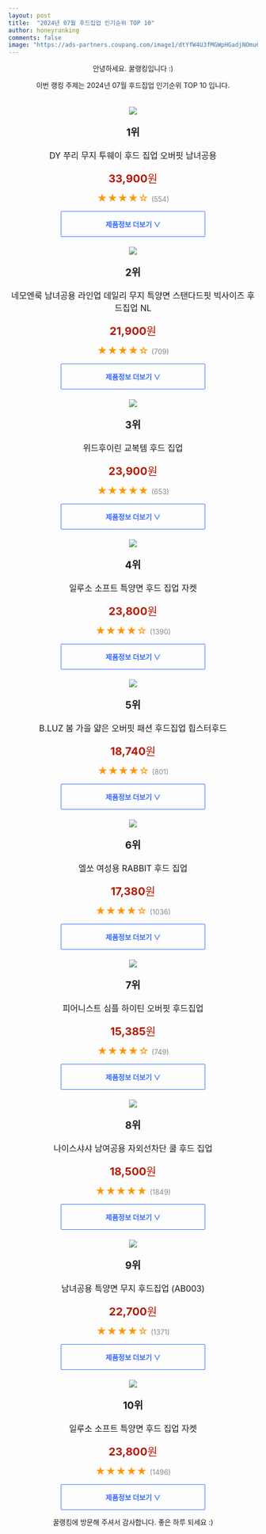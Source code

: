 ```yaml
---
layout: post
title:  "2024년 07월 후드집업 인기순위 TOP 10"
author: honeyranking
comments: false
image: "https://ads-partners.coupang.com/image1/dtYfW4U3fMGWpHGadjNOmu65I2DPoLCrQR9HypTpB3JZNprptGFzVc6IHjRrb-Shi7thpEzbc6EZlqY64npFMsmSYGcJpswz0b9Nw0VSVyit-c0FVG4dm5kpk1I_yq7nxnN2yH5hjM77f9D3ajdIGegExrpzzBHsRep6_9-JBSE1xHJ3ck7YwbyOLOTf0x2ysgpbK6TClfxmd4cgeeIfQfMcQW8d20yvD6akoDF1vno3Pzn76qBQG_OB4BNVjH1vKlY9k8Zn9IIkmDPv6L9lhVaPHH3Ugd4sTuKDMSAX7x-wkT3ja4NKz9FlgupepRE="
---
```

<p style="text-align: center;">안녕하세요. 꿀랭킹입니다 :)</p>
<p style="text-align: center;">이번 랭킹 주제는 2024년 07월 후드집업 인기순위 TOP 10 입니다.</p><center><img src="https://ads-partners.coupang.com/image1/dtYfW4U3fMGWpHGadjNOmu65I2DPoLCrQR9HypTpB3JZNprptGFzVc6IHjRrb-Shi7thpEzbc6EZlqY64npFMsmSYGcJpswz0b9Nw0VSVyit-c0FVG4dm5kpk1I_yq7nxnN2yH5hjM77f9D3ajdIGegExrpzzBHsRep6_9-JBSE1xHJ3ck7YwbyOLOTf0x2ysgpbK6TClfxmd4cgeeIfQfMcQW8d20yvD6akoDF1vno3Pzn76qBQG_OB4BNVjH1vKlY9k8Zn9IIkmDPv6L9lhVaPHH3Ugd4sTuKDMSAX7x-wkT3ja4NKz9FlgupepRE=" style="margin-top:20px" /></center><p style="text-align: center; font-size: 20px"><b>1위</b></p><p style="text-align: center; font-size: 17px">DY 쭈리 무지 투웨이 후드 집업 오버핏 남녀공용</p><p style="text-align: center;"><span style="color: #b61800; font-size: 22px;"><b>33,900</b>원</span></p><p style="text-align: center;"><span style="color: #ff9600; font-size: 20px;">★★★★☆ </span><span style="color: #878787;">(554)</span></p><center><a href="https://link.coupang.com/re/AFFSDP?lptag=AF3899140&subid=honeyrank&pageKey=6371166786&itemId=13605741140&vendorItemId=82952575842&traceid=V0-153-bb318bd13ab74e3f&clickBeacon=dc5809d0-4c95-11ef-a28a-2705fa1ca89c%7E3&requestid=20240728130000213260286554&token=31850C%7CMIXED"><div style="font-size: 14px; display: inline-block; padding: 15px 90px; color: #346aff; border-radius: 2px; border: 1px solid #346aff; cursor: pointer;"><b>제품정보 더보기 &or;</b></div></a></center><center><img src="https://ads-partners.coupang.com/image1/ciIJn9Ox_GisZ0RMcmonyC_rpc8Da6G8FsVEhLxfyMQ_51rQ3oeImwMEqat8Iu4lQq5Sfo9JriWNbUEXj3h8_IbmnbJ93si-d9j9tMx5Fe3cQ7Q_GQczIzRX6oTGjSOgocZICLNgGm25_tC44_q5Nc5_dsy5qV4qr3ch2ploflN8f0cjyTfvfa53EhXeRB727uLaBUsKqbqd78mireExJe7wz4p9SNps-iuuhQ4_NVDPTtoFK2hBZWA9Z-Gfvd_6VhDaMHMUVBHs93uAder3Tu2VvC4B-kTuKqw0EBlJ7CPG9AMUmuj0lj0=" style="margin-top:20px" /></center><p style="text-align: center; font-size: 20px"><b>2위</b></p><p style="text-align: center; font-size: 17px">네모엔룩 남녀공용 라인업 데일리 무지 특양면 스탠다드핏 빅사이즈 후드집업 NL</p><p style="text-align: center;"><span style="color: #b61800; font-size: 22px;"><b>21,900</b>원</span></p><p style="text-align: center;"><span style="color: #ff9600; font-size: 20px;">★★★★☆ </span><span style="color: #878787;">(709)</span></p><center><a href="https://link.coupang.com/re/AFFSDP?lptag=AF3899140&subid=honeyrank&pageKey=7899606645&itemId=21646209072&vendorItemId=88696983516&traceid=V0-153-e63db133a5fe0ddb&requestid=20240728130000213260286554&token=31850C%7CMIXED"><div style="font-size: 14px; display: inline-block; padding: 15px 90px; color: #346aff; border-radius: 2px; border: 1px solid #346aff; cursor: pointer;"><b>제품정보 더보기 &or;</b></div></a></center><center><img src="https://ads-partners.coupang.com/image1/lVgAUCkoPbRyR-qxlYWMdGP1Mk0pnwAZA8BqPbCuvL-KfO-UODXde2DQ9AmMEKb5esyE2XbPkQr5cTIwWcPDwYKwgb9MvkyNroI0OTdhtayX78IsT3iEoTbkG4DnQp5Uf6NFe_fJSh8K5L3ZSZZwGfUVdDyBFhbPRplbQ3uwnubYI7OLRkhuVG8JTjCRV2cf7Q3mlhuJ40LmmmwH4tyRcWXCQeT19FzC9adJh9H_3UnYbJfkiyPV50YqHFPKyIOuHJ0EEUEznPBWAe478t81eFI7MQ==" style="margin-top:20px" /></center><p style="text-align: center; font-size: 20px"><b>3위</b></p><p style="text-align: center; font-size: 17px">위드후이린 교복템 후드 집업</p><p style="text-align: center;"><span style="color: #b61800; font-size: 22px;"><b>23,900</b>원</span></p><p style="text-align: center;"><span style="color: #ff9600; font-size: 20px;">★★★★★ </span><span style="color: #878787;">(653)</span></p><center><a href="https://link.coupang.com/re/AFFSDP?lptag=AF3899140&subid=honeyrank&pageKey=7837844222&itemId=21328827606&vendorItemId=88387449334&traceid=V0-153-0d22f0b333cd69b8&requestid=20240728130000213260286554&token=31850C%7CMIXED"><div style="font-size: 14px; display: inline-block; padding: 15px 90px; color: #346aff; border-radius: 2px; border: 1px solid #346aff; cursor: pointer;"><b>제품정보 더보기 &or;</b></div></a></center><center><img src="https://ads-partners.coupang.com/image1/uGjgtmMmJPwvumdQuG7i85szsftTx1Gjh-7SkvFdQbkKNS-A2wYWqPbeHWznAdJ-4kI2D6qavZL6OHMNm5Y1ZUxwEthjuKBsDbAyrJVuFmB0VzwvyUayLxU8N4Jqp0Es3EyNCzNqfKfuBwbwk4LTyHp_sFLjMjMBa1L_4fSvVP6jeF_1R6mxpiGZ4eiya7aTkBmW14apKfMNtKqV2q1cLutdDxjEHlWylpmxQQxk0zyRKTixDPzDbc-XbvTReLVSCsxvmsNYP_PRCrDUCNKVReIjH8vNN2s3-Uskm_4HNIJrjUtW_5HAz5carLGiTw==" style="margin-top:20px" /></center><p style="text-align: center; font-size: 20px"><b>4위</b></p><p style="text-align: center; font-size: 17px">일루소 소프트 특양면 후드 집업 자켓</p><p style="text-align: center;"><span style="color: #b61800; font-size: 22px;"><b>23,800</b>원</span></p><p style="text-align: center;"><span style="color: #ff9600; font-size: 20px;">★★★★☆ </span><span style="color: #878787;">(1390)</span></p><center><a href="https://link.coupang.com/re/AFFSDP?lptag=AF3899140&subid=honeyrank&pageKey=7523553058&itemId=19737673670&vendorItemId=86938751966&traceid=V0-153-0a4f2014f0551b9a&clickBeacon=dc5809d0-4c95-11ef-bc19-3e070ce6a455%7E3&requestid=20240728130000213260286554&token=31850C%7CMIXED"><div style="font-size: 14px; display: inline-block; padding: 15px 90px; color: #346aff; border-radius: 2px; border: 1px solid #346aff; cursor: pointer;"><b>제품정보 더보기 &or;</b></div></a></center><center><img src="https://ads-partners.coupang.com/image1/cnK1EMiQTEyWOEIgcvYB4hogWGcpByMBxwmoEopcV4AYAOWAj6IDexVLPwMmfJCTEF3yHofkt0vaPifgC60NlhNERuIh9zTidQfmMccQdwkJYqjGvyyO1rQjUWoNE5-MLix0ANh1rgP-bZ_0TWe9-rt5cBIBosD2b33tAWjDhPafCNJGS0bN3OyvieIRIxyOIsifKMzontpEpjvrSlFTmrIpO2khxNAawm7My2K-ItcWyeH4sonPv1_aUxZXtt8_MbhqkTQnCWoVXV29W-dzjjB5jvGOboUaOScXUHCuLTIx6rG6Og93GFs9jg==" style="margin-top:20px" /></center><p style="text-align: center; font-size: 20px"><b>5위</b></p><p style="text-align: center; font-size: 17px">B.LUZ 봄 가을 얇은 오버핏 패션 후드집업 힙스터후드</p><p style="text-align: center;"><span style="color: #b61800; font-size: 22px;"><b>18,740</b>원</span></p><p style="text-align: center;"><span style="color: #ff9600; font-size: 20px;">★★★★☆ </span><span style="color: #878787;">(801)</span></p><center><a href="https://link.coupang.com/re/AFFSDP?lptag=AF3899140&subid=honeyrank&pageKey=7939250287&itemId=21861962101&vendorItemId=88910165987&traceid=V0-153-cc905c97d28e362c&requestid=20240728130000213260286554&token=31850C%7CMIXED"><div style="font-size: 14px; display: inline-block; padding: 15px 90px; color: #346aff; border-radius: 2px; border: 1px solid #346aff; cursor: pointer;"><b>제품정보 더보기 &or;</b></div></a></center><center><img src="https://ads-partners.coupang.com/image1/4kHp2X7sbkh0oaVi4k_9fUGTyJ5qbg-J0wkYWkH6PEhmwl6LlaeWmH_BtbeeeNnTb2M2zD5ArfqfaT0mA7vbQYOokhpOdr9Zy8MTbNUKdBk5iU5y2E_8xNVsgU0X1mXMqmuunIka2i2JB_RA6EJkuOWbaLi75J-a7H2uScc1eGrqQwnooVWYQEtRbyDDVr7bANcsqRJbCH576bjB2gBQdW0fdSO7waLkmcMvd9sl93JieFGKNGxKktJa6haG0wqzNPe7JiV2gw2fjzVHHkNifpE=" style="margin-top:20px" /></center><p style="text-align: center; font-size: 20px"><b>6위</b></p><p style="text-align: center; font-size: 17px">엘쏘 여성용 RABBIT 후드 집업</p><p style="text-align: center;"><span style="color: #b61800; font-size: 22px;"><b>17,380</b>원</span></p><p style="text-align: center;"><span style="color: #ff9600; font-size: 20px;">★★★★☆ </span><span style="color: #878787;">(1036)</span></p><center><a href="https://link.coupang.com/re/AFFSDP?lptag=AF3899140&subid=honeyrank&pageKey=7503730528&itemId=19647016728&vendorItemId=86753086585&traceid=V0-153-862d261027f707cb&requestid=20240728130000213260286554&token=31850C%7CMIXED"><div style="font-size: 14px; display: inline-block; padding: 15px 90px; color: #346aff; border-radius: 2px; border: 1px solid #346aff; cursor: pointer;"><b>제품정보 더보기 &or;</b></div></a></center><center><img src="https://ads-partners.coupang.com/image1/CFH3xIoeCcravrhHCBwnM9Z0yM5syBrGeHUVS4BZjpl-AAecZDiFmNee5Ubl1uEO7nDVTgtcQAgD4BL7QitJtmJ6Awo7oet2-iBsxa-oqQ3tnlzqqSrDoOmYeyGcreIPHHFLH12aPPtM8o6l8IPyi4bWGxcyYU0sTCArdu8CKRNdsnSWNmbqi1NJwSjtTtGWnui9wJ4jof33ITqU5XmBUjBiIdwaLClUTKhUUma_7qBQ9dwpo2yXntx3rU1a59_c2vtesNYD8w5pmwQhlKfk9QUbb23SbqvRCkS0NQ==" style="margin-top:20px" /></center><p style="text-align: center; font-size: 20px"><b>7위</b></p><p style="text-align: center; font-size: 17px">피어니스트 심플 하이틴 오버핏 후드집업</p><p style="text-align: center;"><span style="color: #b61800; font-size: 22px;"><b>15,385</b>원</span></p><p style="text-align: center;"><span style="color: #ff9600; font-size: 20px;">★★★★☆ </span><span style="color: #878787;">(749)</span></p><center><a href="https://link.coupang.com/re/AFFSDP?lptag=AF3899140&subid=honeyrank&pageKey=7485733854&itemId=19564405313&vendorItemId=86672307658&traceid=V0-153-5194547e378be24b&requestid=20240728130000213260286554&token=31850C%7CMIXED"><div style="font-size: 14px; display: inline-block; padding: 15px 90px; color: #346aff; border-radius: 2px; border: 1px solid #346aff; cursor: pointer;"><b>제품정보 더보기 &or;</b></div></a></center><center><img src="https://ads-partners.coupang.com/image1/mxry7RAf-aB-s8FGmysxeYK5DoSF94xlpZ8vsqN4ye0eyxXUnGM1KhkypU2P5I2PRjeRWNoYK68OGz4DhorXD42Z9ov521Vg3p4nO3VUvzya5v1hFTmQGnVWSWDzIAeI5AtZ1naBGQoWi1gJsHoCMikEs-LuMWfYvShvk2L_0iId_caXvqv7C7ktC5a5MD10lwsBBLWkcKp8EZb0dH0cJzCdjz4IxG-ApXRMEFXpnieyscPnyi62f6kDSWTUl_l1uaKXOLEspQcdtFyUzoW_0mAO_Gfv-yqq6hyhHZaqjpPTA9sZS1jVFx2acuLfJiuiiw==" style="margin-top:20px" /></center><p style="text-align: center; font-size: 20px"><b>8위</b></p><p style="text-align: center; font-size: 17px">나이스샤샤 남여공용 자외선차단 쿨 후드 집업</p><p style="text-align: center;"><span style="color: #b61800; font-size: 22px;"><b>18,500</b>원</span></p><p style="text-align: center;"><span style="color: #ff9600; font-size: 20px;">★★★★★ </span><span style="color: #878787;">(1849)</span></p><center><a href="https://link.coupang.com/re/AFFSDP?lptag=AF3899140&subid=honeyrank&pageKey=8127323940&itemId=23073596802&vendorItemId=90107154833&traceid=V0-153-458fed1e72ef8487&clickBeacon=dc5809d0-4c95-11ef-b21a-d2458d3eecf7%7E3&requestid=20240728130000213260286554&token=31850C%7CMIXED"><div style="font-size: 14px; display: inline-block; padding: 15px 90px; color: #346aff; border-radius: 2px; border: 1px solid #346aff; cursor: pointer;"><b>제품정보 더보기 &or;</b></div></a></center><center><img src="https://ads-partners.coupang.com/image1/XYd30C3U3LdWsIPJXTFBsErFki7VTaQty6z_glZzlJQjnhP5DuxX2P0kQdz7qAZLqefcOrgqDkj1wFkZ8Wde9gHpmSFyCfzMxcHTCppQYtlDC7__jBlZew23pZxKQHejIE7Zr8WMTMEbHI8hQkeM-JZz7jubimrabwqKlOtamEO0AyQOYp2DL1N5DwC8lHxhXrGVvhrGqugCmfLMShHxmgtgmgb7qH7_PZ0I6fzfJ0EFysAOoHV431e2Ogudj0tZjySw37Zqep60QDPoKHGggXouJdlObwE2lGGOED7Az0iO0Sm5CPX1780=" style="margin-top:20px" /></center><p style="text-align: center; font-size: 20px"><b>9위</b></p><p style="text-align: center; font-size: 17px">남녀공용 특양면 무지 후드집업 (AB003)</p><p style="text-align: center;"><span style="color: #b61800; font-size: 22px;"><b>22,700</b>원</span></p><p style="text-align: center;"><span style="color: #ff9600; font-size: 20px;">★★★★☆ </span><span style="color: #878787;">(1371)</span></p><center><a href="https://link.coupang.com/re/AFFSDP?lptag=AF3899140&subid=honeyrank&pageKey=272103293&itemId=856332626&vendorItemId=5173490791&traceid=V0-153-cdec104c34f0d49a&requestid=20240728130000213260286554&token=31850C%7CMIXED"><div style="font-size: 14px; display: inline-block; padding: 15px 90px; color: #346aff; border-radius: 2px; border: 1px solid #346aff; cursor: pointer;"><b>제품정보 더보기 &or;</b></div></a></center><center><img src="https://ads-partners.coupang.com/image1/DnJK68W9YriOQ7RkDo3vdPfBsyfpyobNzJozg5MVcDNGXDGZhCP-LbZMvQaKrPSKowFC1L0zATzKJsuqMu-ufCBPga6mKUept1qTSiYWOrKyUUzrTLorr6lZIdcsVbavocIjyK9J_ixPTQo-T0VQchHVQL3bhMrAS_SSmbfd2Fqts1ZkdRgRRO0fqrBc2fL6UQh6wSooC6mRpnjOlsa0svFH3QK_z_hchJs5ux95aXID4iOkEE7RPTeC7vrqr3TBA_ZDFdVm3NRGmOQH0CYOCzeAzYoCiKvWKnwjcXNKZVNtLoNwJ6o_DSsiMJCl4g==" style="margin-top:20px" /></center><p style="text-align: center; font-size: 20px"><b>10위</b></p><p style="text-align: center; font-size: 17px">일루소 소프트 특양면 후드 집업 자켓</p><p style="text-align: center;"><span style="color: #b61800; font-size: 22px;"><b>23,800</b>원</span></p><p style="text-align: center;"><span style="color: #ff9600; font-size: 20px;">★★★★★ </span><span style="color: #878787;">(1496)</span></p><center><a href="https://link.coupang.com/re/AFFSDP?lptag=AF3899140&subid=honeyrank&pageKey=7523553058&itemId=19737673676&vendorItemId=86938751893&traceid=V0-153-0a4f2014f0551b9a&clickBeacon=dc5809d0-4c95-11ef-8561-95eb144884ae%7E3&requestid=20240728130000213260286554&token=31850C%7CMIXED"><div style="font-size: 14px; display: inline-block; padding: 15px 90px; color: #346aff; border-radius: 2px; border: 1px solid #346aff; cursor: pointer;"><b>제품정보 더보기 &or;</b></div></a></center><p style="text-align: center;">꿀랭킹에 방문해 주셔서 감사합니다. 좋은 하루 되세요 :)</p>
